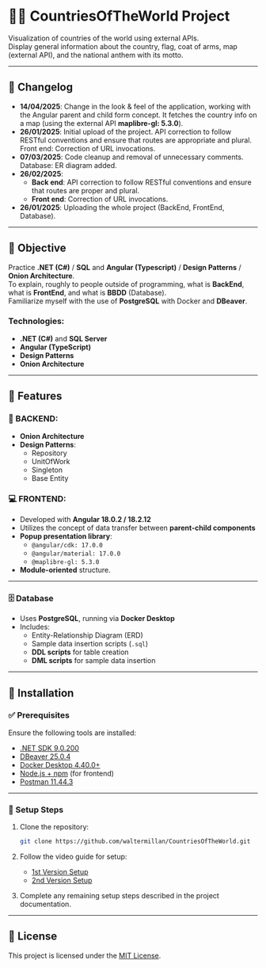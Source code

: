 # 🧑‍💼 CountriesOfTheWorld Project

Visualization of countries of the world using external APIs.  
Display general information about the country, flag, coat of arms, map (external API), and the national anthem with its motto.

---

## 📅 Changelog

- **14/04/2025**: Change in the look & feel of the application, working with the Angular parent and child form concept. It fetches the country info on a map (using the external API **maplibre-gl: 5.3.0**).
- **26/01/2025**: Initial upload of the project. API correction to follow RESTful conventions and ensure that routes are appropriate and plural. Front end: Correction of URL invocations.
- **07/03/2025**: Code cleanup and removal of unnecessary comments. Database: ER diagram added.
- **26/02/2025**:
  - **Back end**: API correction to follow RESTful conventions and ensure that routes are proper and plural.
  - **Front end**: Correction of URL invocations.
- **26/01/2025**: Uploading the whole project (BackEnd, FrontEnd, Database).

---

## 🎯 Objective

Practice **.NET (C#)** / **SQL** and **Angular (Typescript)** / **Design Patterns** / **Onion Architecture**.  
To explain, roughly to people outside of programming, what is **BackEnd**, what is **FrontEnd**, and what is **BBDD** (Database).  
Familiarize myself with the use of **PostgreSQL** with Docker and **DBeaver**.

### Technologies:
- **.NET (C#)** and **SQL Server**
- **Angular (TypeScript)**
- **Design Patterns**
- **Onion Architecture**

---

## 🚀 Features

### 🔧 BACKEND:
- **Onion Architecture**
- **Design Patterns**: 
  - Repository
  - UnitOfWork
  - Singleton
  - Base Entity

### 💻 FRONTEND:
- Developed with **Angular 18.0.2 / 18.2.12**
- Utilizes the concept of data transfer between **parent-child components**
- **Popup presentation library**:
  - `@angular/cdk: 17.0.0`
  - `@angular/material: 17.0.0`
  - `@maplibre-gl: 5.3.0`
- **Module-oriented** structure.

---

### 🗄️ Database

- Uses **PostgreSQL**, running via **Docker Desktop**
- Includes:
  - Entity-Relationship Diagram (ERD)
  - Sample data insertion scripts (`.sql`)
  - **DDL scripts** for table creation
  - **DML scripts** for sample data insertion

---

## 🧪 Installation

### ✅ Prerequisites

Ensure the following tools are installed:

- [.NET SDK 9.0.200](https://dotnet.microsoft.com/)
- [DBeaver 25.0.4](https://dbeaver.io/download/)
- [Docker Desktop 4.40.0+](https://www.docker.com/)
- [Node.js + npm](https://nodejs.org/) (for frontend)
- [Postman 11.44.3](https://www.postman.com/downloads/)

---

### 🔧 Setup Steps

1. Clone the repository:
    ```bash
    git clone https://github.com/waltermillan/CountriesOfTheWorld.git
    ```

2. Follow the video guide for setup:
    - [1st Version Setup](https://youtu.be/LM-5ZPD8xyk)
    - [2nd Version Setup](https://youtu.be/ekfzAAOC0io)

3. Complete any remaining setup steps described in the project documentation.

---

## 📄 License

This project is licensed under the [MIT License](LICENSE).
